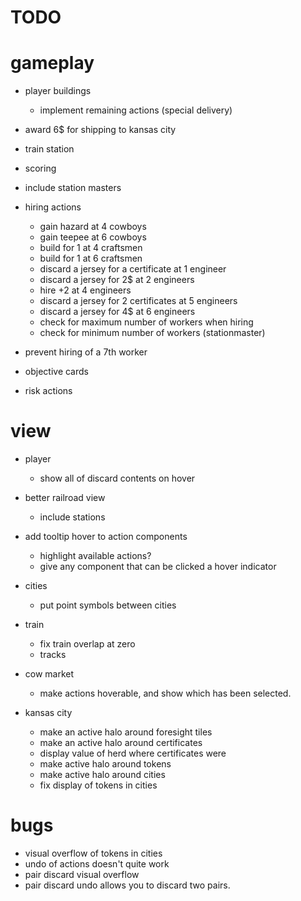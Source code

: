 # TODO

# gameplay

- player buildings

  - implement remaining actions (special delivery)

- award 6\$ for shipping to kansas city
- train station
- scoring
- include station masters

- hiring actions
  - gain hazard at 4 cowboys
  - gain teepee at 6 cowboys
  - build for 1 at 4 craftsmen
  - build for 1 at 6 craftsmen
  - discard a jersey for a certificate at 1 engineer
  - discard a jersey for 2\$ at 2 engineers
  - hire +2 at 4 engineers
  - discard a jersey for 2 certificates at 5 engineers
  - discard a jersey for 4\$ at 6 engineers
  - check for maximum number of workers when hiring
  - check for minimum number of workers (stationmaster)
- prevent hiring of a 7th worker

- objective cards
- risk actions

# view

- player
  - show all of discard contents on hover
- better railroad view
  - include stations
- add tooltip hover to action components
  - highlight available actions?
  - give any component that can be clicked a hover indicator
- cities
  - put point symbols between cities
- train
  - fix train overlap at zero
  - tracks
- cow market

  - make actions hoverable, and show which has been selected.

- kansas city
  - make an active halo around foresight tiles
  - make an active halo around certificates
  - display value of herd where certificates were
  - make active halo around tokens
  - make active halo around cities
  - fix display of tokens in cities

# bugs

- visual overflow of tokens in cities
- undo of actions doesn't quite work
- pair discard visual overflow
- pair discard undo allows you to discard two pairs.
